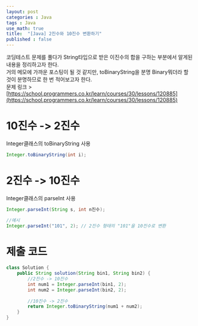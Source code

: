 ```yaml
---
layout: post
categories : Java
tags : Java
use_math: true
title:  "[Java] 2진수와 10진수 변환하기"
published : false
---
```

코딩테스트 문제를 풀다가 String타입으로 받은 이진수의 합을 구하는 부분에서 알게된 내용을 정리하고자 한다.   
거의 메모에 가까운 포스팅이 될 것 같지만, toBinaryString을 분명 Binary뭐더라 할 것이 분명하므로 한 번 적어보고자 한다.   
문제 링크 > [https://school.programmers.co.kr/learn/courses/30/lessons/120885](https://school.programmers.co.kr/learn/courses/30/lessons/120885)

# 10진수 -> 2진수 
Integer클래스의 toBinaryString 사용 
```java
Integer.toBinaryString(int i); 
```

# 2진수 -> 10진수 
Integer클래스의 parseInt 사용
```java
Integer.parseInt(String s, int n진수);

//예시 
Integer.parseInt("101", 2); // 2진수 형태의 "101"을 10진수로 변환 
```



# 제출 코드 
```java
class Solution {
    public String solution(String bin1, String bin2) {
        //2진수 -> 10진수
        int num1 = Integer.parseInt(bin1, 2);
        int num2 = Integer.parseInt(bin2, 2);
        
        //10진수 -> 2진수
        return Integer.toBinaryString(num1 + num2);
    }
}
```


